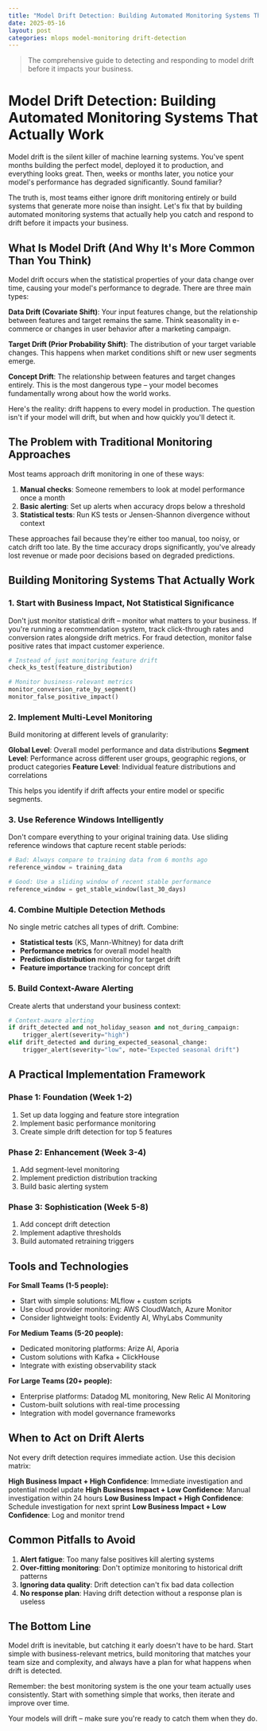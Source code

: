 ```yaml
---
title: "Model Drift Detection: Building Automated Monitoring Systems That Actually Work"
date: 2025-05-16
layout: post
categories: mlops model-monitoring drift-detection
---
```

> The comprehensive guide to detecting and responding to model drift before it impacts your business.

# Model Drift Detection: Building Automated Monitoring Systems That Actually Work

Model drift is the silent killer of machine learning systems. You've spent months building the perfect model, deployed it to production, and everything looks great. Then, weeks or months later, you notice your model's performance has degraded significantly. Sound familiar?

The truth is, most teams either ignore drift monitoring entirely or build systems that generate more noise than insight. Let's fix that by building automated monitoring systems that actually help you catch and respond to drift before it impacts your business.

## What Is Model Drift (And Why It's More Common Than You Think)

Model drift occurs when the statistical properties of your data change over time, causing your model's performance to degrade. There are three main types:

**Data Drift (Covariate Shift)**: Your input features change, but the relationship between features and target remains the same. Think seasonality in e-commerce or changes in user behavior after a marketing campaign.

**Target Drift (Prior Probability Shift)**: The distribution of your target variable changes. This happens when market conditions shift or new user segments emerge.

**Concept Drift**: The relationship between features and target changes entirely. This is the most dangerous type – your model becomes fundamentally wrong about how the world works.

Here's the reality: drift happens to every model in production. The question isn't if your model will drift, but when and how quickly you'll detect it.

## The Problem with Traditional Monitoring Approaches

Most teams approach drift monitoring in one of these ways:

1. **Manual checks**: Someone remembers to look at model performance once a month
2. **Basic alerting**: Set up alerts when accuracy drops below a threshold
3. **Statistical tests**: Run KS tests or Jensen-Shannon divergence without context

These approaches fail because they're either too manual, too noisy, or catch drift too late. By the time accuracy drops significantly, you've already lost revenue or made poor decisions based on degraded predictions.

## Building Monitoring Systems That Actually Work

### 1. Start with Business Impact, Not Statistical Significance

Don't just monitor statistical drift – monitor what matters to your business. If you're running a recommendation system, track click-through rates and conversion rates alongside drift metrics. For fraud detection, monitor false positive rates that impact customer experience.

```python
# Instead of just monitoring feature drift
check_ks_test(feature_distribution)

# Monitor business-relevant metrics
monitor_conversion_rate_by_segment()
monitor_false_positive_impact()
```

### 2. Implement Multi-Level Monitoring

Build monitoring at different levels of granularity:

**Global Level**: Overall model performance and data distributions
**Segment Level**: Performance across different user groups, geographic regions, or product categories
**Feature Level**: Individual feature distributions and correlations

This helps you identify if drift affects your entire model or specific segments.

### 3. Use Reference Windows Intelligently

Don't compare everything to your original training data. Use sliding reference windows that capture recent stable periods:

```python
# Bad: Always compare to training data from 6 months ago
reference_window = training_data

# Good: Use a sliding window of recent stable performance
reference_window = get_stable_window(last_30_days)
```

### 4. Combine Multiple Detection Methods

No single metric catches all types of drift. Combine:

- **Statistical tests** (KS, Mann-Whitney) for data drift
- **Performance metrics** for overall model health
- **Prediction distribution** monitoring for target drift
- **Feature importance** tracking for concept drift

### 5. Build Context-Aware Alerting

Create alerts that understand your business context:

```python
# Context-aware alerting
if drift_detected and not_holiday_season and not_during_campaign:
    trigger_alert(severity="high")
elif drift_detected and during_expected_seasonal_change:
    trigger_alert(severity="low", note="Expected seasonal drift")
```

## A Practical Implementation Framework

### Phase 1: Foundation (Week 1-2)
1. Set up data logging and feature store integration
2. Implement basic performance monitoring
3. Create simple drift detection for top 5 features

### Phase 2: Enhancement (Week 3-4)
1. Add segment-level monitoring
2. Implement prediction distribution tracking
3. Build basic alerting system

### Phase 3: Sophistication (Week 5-8)
1. Add concept drift detection
2. Implement adaptive thresholds
3. Build automated retraining triggers

## Tools and Technologies

**For Small Teams (1-5 people):**
- Start with simple solutions: MLflow + custom scripts
- Use cloud provider monitoring: AWS CloudWatch, Azure Monitor
- Consider lightweight tools: Evidently AI, WhyLabs Community

**For Medium Teams (5-20 people):**
- Dedicated monitoring platforms: Arize AI, Aporia
- Custom solutions with Kafka + ClickHouse
- Integrate with existing observability stack

**For Large Teams (20+ people):**
- Enterprise platforms: Datadog ML monitoring, New Relic AI Monitoring
- Custom-built solutions with real-time processing
- Integration with model governance frameworks

## When to Act on Drift Alerts

Not every drift detection requires immediate action. Use this decision matrix:

**High Business Impact + High Confidence**: Immediate investigation and potential model update
**High Business Impact + Low Confidence**: Manual investigation within 24 hours
**Low Business Impact + High Confidence**: Schedule investigation for next sprint
**Low Business Impact + Low Confidence**: Log and monitor trend

## Common Pitfalls to Avoid

1. **Alert fatigue**: Too many false positives kill alerting systems
2. **Over-fitting monitoring**: Don't optimize monitoring to historical drift patterns
3. **Ignoring data quality**: Drift detection can't fix bad data collection
4. **No response plan**: Having drift detection without a response plan is useless

## The Bottom Line

Model drift is inevitable, but catching it early doesn't have to be hard. Start simple with business-relevant metrics, build monitoring that matches your team size and complexity, and always have a plan for what happens when drift is detected.

Remember: the best monitoring system is the one your team actually uses consistently. Start with something simple that works, then iterate and improve over time.

Your models will drift – make sure you're ready to catch them when they do.